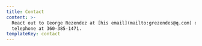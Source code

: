 ```yaml
---
title: Contact
content: >-
  React out to George Rezendez at [his email](mailto:grezendes@q.com) or by
  telephone at 360-385-1471.
templateKey: contact
---
```

